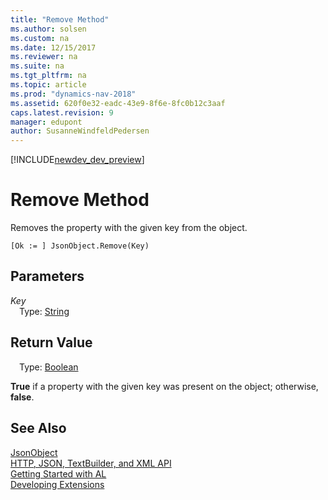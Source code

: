 ```yaml
---
title: "Remove Method"
ms.author: solsen
ms.custom: na
ms.date: 12/15/2017
ms.reviewer: na
ms.suite: na
ms.tgt_pltfrm: na
ms.topic: article
ms.prod: "dynamics-nav-2018"
ms.assetid: 620f0e32-eadc-43e9-8f6e-8fc0b12c3aaf
caps.latest.revision: 9
manager: edupont
author: SusanneWindfeldPedersen
---
```


[!INCLUDE[newdev_dev_preview](../includes/newdev_dev_preview.md)]

# Remove Method
Removes the property with the given key from the object.

```
[Ok := ] JsonObject.Remove(Key)
```

## Parameters
*Key*  
&emsp;Type: [String](../datatypes/devenv-text-data-type.md)

## Return Value  
&emsp;Type: [Boolean](../datatypes/devenv-boolean-data-type.md)

**True** if a property with the given key was present on the object; otherwise, **false**.

## See Also
[JsonObject](jsonobject-class.md)  
[HTTP, JSON, TextBuilder, and XML API](../devenv-restapi-overview.md)  
[Getting Started with AL](../devenv-get-started.md)  
[Developing Extensions](../devenv-dev-overview.md)
